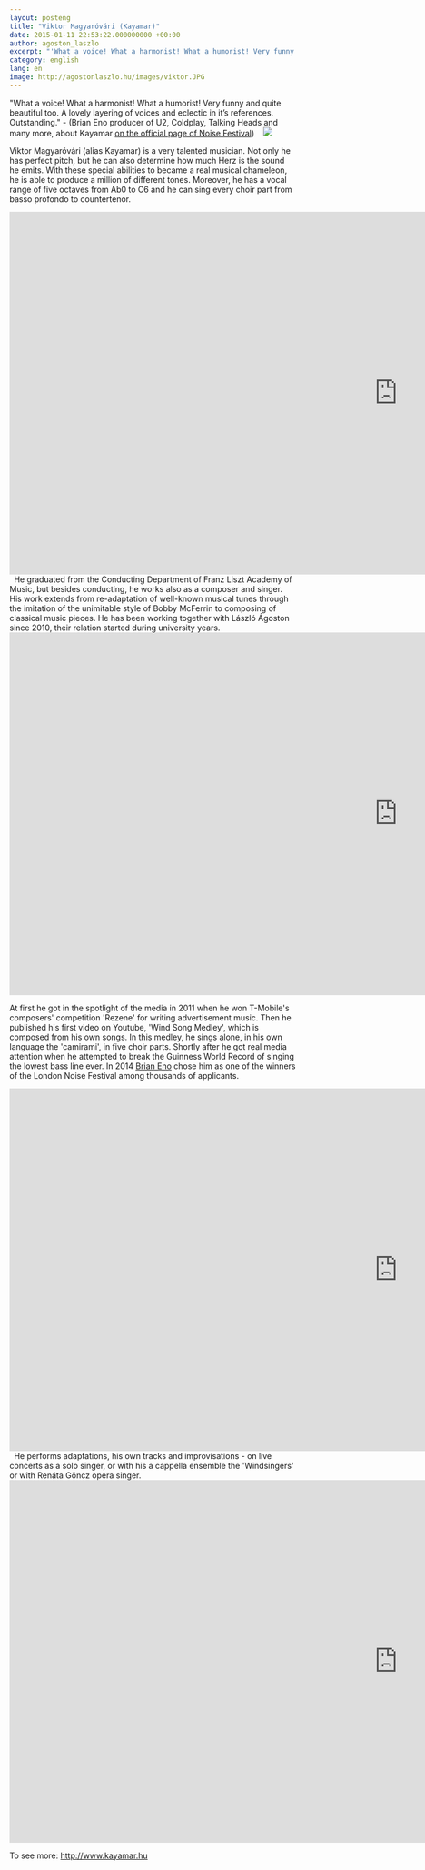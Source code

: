 ```yaml
---
layout: posteng
title: "Viktor Magyaróvári (Kayamar)"
date: 2015-01-11 22:53:22.000000000 +00:00
author: agoston_laszlo
excerpt: "'What a voice! What a harmonist! What a humorist! Very funny and quite beautiful too. A lovely layering of voices and eclectic in it’s references. Outstanding.' (Brian Eno producer of U2, Coldplay, Talking Heads and many more, about Kayamar on the official page of Noise Festival) "
category: english
lang: en
image: http://agostonlaszlo.hu/images/viktor.JPG
---
```

"What a voice! What a harmonist! What a humorist! Very funny and quite beautiful too. A lovely layering of voices and eclectic in it’s references. Outstanding." - (Brian Eno producer of U2, Coldplay, Talking Heads and many more, about Kayamar [on the official page of Noise Festival](http://www.noisefestival.com/user/kayamar/work/kayamar-wind-song-medley)) 
 
![]({{site.baseurl}}/images/viktor.JPG)

Viktor Magyaróvári (alias Kayamar) is a very talented musician. Not only he has perfect pitch, but he can also determine how much Herz is the sound he emits. With these special abilities to became a real musical chameleon, he is able to produce a million of different tones. Moreover, he has a vocal range of five octaves from Ab0 to C6 and he can sing every choir part from basso profondo to countertenor. 
 
<iframe width="1366" height="638" src="https://www.youtube.com/embed/azWZRgwqh_o" frameborder="0" allowfullscreen></iframe>
 
He graduated from the Conducting Department of Franz Liszt Academy of Music, but besides conducting, he works also as a composer and singer. His work extends from re-adaptation of well-known musical tunes through the imitation of the unimitable style of Bobby McFerrin to composing of classical music pieces. He has been working together with László Ágoston since 2010, their relation started during university years. 
 
<iframe width="1366" height="638" src="https://www.youtube.com/embed/f6k2R6qkPew" frameborder="0" allowfullscreen></iframe>

At first he got in the spotlight of the media in 2011 when he won T-Mobile's composers' competition 'Rezene' for writing advertisement music. Then he published his first video on Youtube, 'Wind Song Medley', which is composed from his own songs. In this medley, he sings alone, in his own language the 'camirami', in five choir parts. Shortly after he got real media attention when he attempted to break the Guinness World Record of singing the lowest bass line ever. In 2014 <a href="http://en.wikipedia.org/wiki/Brian_Eno">Brian Eno</a> chose him as one of the winners of the London Noise Festival among thousands of applicants. 
 
<iframe width="1366" height="638" src="https://www.youtube.com/embed/vM1OAcA5N28" frameborder="0" allowfullscreen></iframe>
 
He performs adaptations, his own tracks and improvisations - on live concerts as a solo singer, or with his a cappella ensemble the 'Windsingers' or with Renáta Göncz opera singer. 

<iframe width="1366" height="638" src="https://www.youtube.com/embed/aEwu1AEP0Ls" frameborder="0" allowfullscreen></iframe>

To see more: <a href="http://www.kayamar.hu">http://www.kayamar.hu</a>
 


